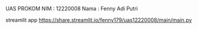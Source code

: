 UAS PROKOM
NIM   : 12220008
Nama  : Fenny Adi Putri

streamlit app
https://share.streamlit.io/fenny179/uas12220008/main/main.py
